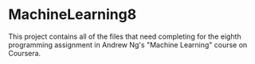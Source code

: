 # MachineLearning8
This project contains all of the files that need completing for the eighth programming assignment in Andrew Ng's "Machine Learning" course on Coursera.
